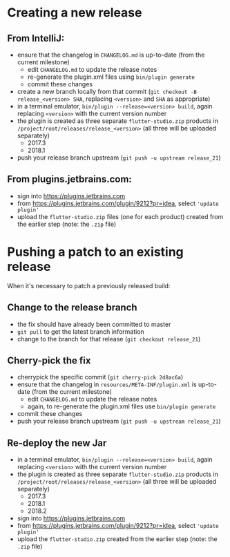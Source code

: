 # Creating a new release 

## From IntelliJ:
- ensure that the changelog in `CHANGELOG.md` is up-to-date (from the current milestone)
  - edit `CHANGELOG.md` to update the release notes
  - re-generate the plugin.xml files using `bin/plugin generate`
  - commit these changes
- create a new branch locally from that commit (`git checkout -B release_<version> SHA`, replacing `<version>` and `SHA` as appropriate)
- in a terminal emulator, `bin/plugin --release=<version> build`, again replacing `<version>` with the current version number
- the plugin is created as three separate `flutter-studio.zip` products in `/project/root/releases/release_<version>` (all three will be uploaded separately)
  - 2017.3
  - 2018.1
- push your release branch upstream (`git push -u upstream release_21`)

## From plugins.jetbrains.com:
- sign into https://plugins.jetbrains.com
- from https://plugins.jetbrains.com/plugin/9212?pr=idea, select `'update plugin'`
- upload the `flutter-studio.zip` files (one for each product) created from the earlier step (note: the `.zip` file)

# Pushing a patch to an existing release

When it's necessary to patch a previously released build:

## Change to the release branch

- the fix should have already been committed to master
- `git pull` to get the latest branch information
- change to the branch for that release (`git checkout release_21`)

## Cherry-pick the fix

- cherrypick the specific commit (`git cherry-pick 2d8ac6a`)
- ensure that the changelog in `resources/META-INF/plugin.xml` is up-to-date (from the current milestone)
  - edit `CHANGELOG.md` to update the release notes
  - again, to re-generate the plugin.xml files use `bin/plugin generate`
- commit these changes
- push your release branch upstream (`git push -u upstream release_21`)

## Re-deploy the new Jar

- in a terminal emulator, `bin/plugin --release=<version> build`, again replacing `<version>` with the current version number
- the plugin is created as three separate `flutter-studio.zip` products in `/project/root/releases/release_<version>` (all three will be uploaded separately)
  - 2017.3
  - 2018.1
  - 2018.2
- sign into https://plugins.jetbrains.com
- from https://plugins.jetbrains.com/plugin/9212?pr=idea, select `'update plugin'`
- upload the `flutter-studio.zip` created from the earlier step (note: the `.zip` file)